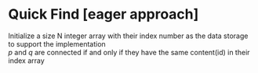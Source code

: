 # Quick Find [eager approach]

Initialize a size N integer array with their index number as the data storage to support the implementation
</br>*p* and *q* are connected if and only if they have the same content(id) in their index array
